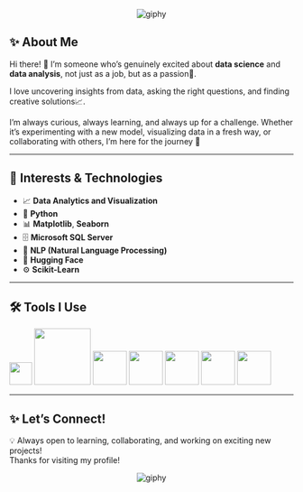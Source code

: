 
<p align="center">
  <img src="https://github.com/user-attachments/assets/84f75fe9-f8b9-4bdd-b375-7ee3ce51c44d" alt="giphy" />
</p>


## ✨ About Me  

Hi there! 👋 I’m someone who’s genuinely excited about **data science** and **data analysis**, not just as a job, but as a passion💖.  

I love uncovering insights from data, asking the right questions, and finding creative solutions📈.

I’m always curious, always learning, and always up for a challenge. Whether it’s experimenting with a new model, visualizing data in a fresh way, or collaborating with others, I’m here for the journey 🚀  

---

## 🚀 Interests & Technologies  

- 📈 **Data Analytics and Visualization** 
- 🐍 **Python**  
- 📊 **Matplotlib**, **Seaborn**  
- 🗄 **Microsoft SQL Server**
- 🤖 **NLP (Natural Language Processing)**  
- 🤗 **Hugging Face**
- ⚙️ **Scikit-Learn**  

---

## 🛠 Tools I Use  

<img src="https://resources.jetbrains.com/storage/products/pycharm/img/meta/pycharm_logo_300x300.png" width="40" /> <n> <img src="https://upload.wikimedia.org/wikipedia/commons/7/7e/Spyder_logo.svg" width="100" /> <n> <img src="https://jupyter.org/assets/homepage/main-logo.svg" width="60" /> <n> <img src="https://colab.research.google.com/img/colab_favicon_256px.png" width="60" /> <n> <img src="https://upload.wikimedia.org/wikipedia/commons/7/7c/Kaggle_logo.png" width="60" /> <n> <img src="https://upload.wikimedia.org/wikipedia/commons/7/76/Slack_Icon.png" width="60" /> <n> <img src="https://upload.wikimedia.org/wikipedia/commons/c/cf/New_Power_BI_Logo.svg" width="60" />


---


## ✨ Let’s Connect!  

💡 Always open to learning, collaborating, and working on exciting new projects!  
Thanks for visiting my profile!

<p align="center">
  <img src="https://github.com/user-attachments/assets/4428ce19-8046-432a-b2aa-f4b5754964d1" alt="giphy" />
</p>
